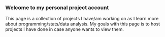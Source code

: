 ### Welcome to my personal project account
This page is a collection of projects I have/am working on as I learn more about programming/stats/data analysis. 
My goals with this page is to host projects I have done in case anyone wants to view them.
<!--
**pletkas/pletkas** is a ✨ _special_ ✨ repository because its `README.md` (this file) appears on your GitHub profile.

Here are some ideas to get you started:

- 🔭 I’m currently working on ...
- 🌱 I’m currently learning ...
- 👯 I’m looking to collaborate on ...
- 🤔 I’m looking for help with ...
- 💬 Ask me about ...
- 📫 How to reach me: ...
- 😄 Pronouns: ...
- ⚡ Fun fact: ...
-->
